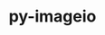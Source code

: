 ---
title: "py-imageio"
layout: cache
categories: [package, develop-2024-03-24]
meta: {"versions": ["2.30.0"], "compilers": ["gcc@=11.4.0", "gcc@=9.4.0", "oneapi@=2024.0.0"], "oss": ["ubuntu20.04", "ubuntu22.04"], "platforms": ["linux"], "targets": ["neoverse_v1", "neoverse_v2", "ppc64le", "x86_64_v3"], "stacks": ["e4s", "e4s-neoverse-v2", "e4s-neoverse_v1", "e4s-oneapi", "e4s-power", "root"], "num_specs": 5, "num_specs_by_stack": {"e4s-power": 1, "root": 5, "e4s-neoverse_v1": 1, "e4s-neoverse-v2": 1, "e4s": 1, "e4s-oneapi": 1}}
spec_details: [{"hash": "j2ez6sbmovlcfvwviw5fzn42uo6t73ic", "compiler": "gcc@=9.4.0", "versions": ["2.30.0"], "os": "ubuntu20.04", "platform": "linux", "target": "ppc64le", "variants": ["build_system=python_pip"], "stacks": ["e4s-power", "root"], "size": "-", "tarball": "https://binaries.spack.io/develop-2024-03-24/build_cache/linux-ubuntu20.04-ppc64le/gcc-9.4.0/py-imageio-2.30.0/linux-ubuntu20.04-ppc64le-gcc-9.4.0-py-imageio-2.30.0-j2ez6sbmovlcfvwviw5fzn42uo6t73ic.spack"}, {"hash": "iljwg4s6g4t4hukt2rftmdimrkfujdsk", "compiler": "gcc@=11.4.0", "versions": ["2.30.0"], "os": "ubuntu22.04", "platform": "linux", "target": "neoverse_v1", "variants": ["build_system=python_pip"], "stacks": ["e4s-neoverse_v1", "root"], "size": "-", "tarball": "https://binaries.spack.io/develop-2024-03-24/build_cache/linux-ubuntu22.04-neoverse_v1/gcc-11.4.0/py-imageio-2.30.0/linux-ubuntu22.04-neoverse_v1-gcc-11.4.0-py-imageio-2.30.0-iljwg4s6g4t4hukt2rftmdimrkfujdsk.spack"}, {"hash": "jad4gsh4rmk3zshwv2blauaa5sol6aac", "compiler": "gcc@=11.4.0", "versions": ["2.30.0"], "os": "ubuntu22.04", "platform": "linux", "target": "neoverse_v2", "variants": ["build_system=python_pip"], "stacks": ["e4s-neoverse-v2", "root"], "size": "-", "tarball": "https://binaries.spack.io/develop-2024-03-24/build_cache/linux-ubuntu22.04-neoverse_v2/gcc-11.4.0/py-imageio-2.30.0/linux-ubuntu22.04-neoverse_v2-gcc-11.4.0-py-imageio-2.30.0-jad4gsh4rmk3zshwv2blauaa5sol6aac.spack"}, {"hash": "x5lucs7xehsmrbmlvxkpvhhyc6pmvzkc", "compiler": "gcc@=11.4.0", "versions": ["2.30.0"], "os": "ubuntu22.04", "platform": "linux", "target": "x86_64_v3", "variants": ["build_system=python_pip"], "stacks": ["root", "e4s"], "size": "-", "tarball": "https://binaries.spack.io/develop-2024-03-24/build_cache/linux-ubuntu22.04-x86_64_v3/gcc-11.4.0/py-imageio-2.30.0/linux-ubuntu22.04-x86_64_v3-gcc-11.4.0-py-imageio-2.30.0-x5lucs7xehsmrbmlvxkpvhhyc6pmvzkc.spack"}, {"hash": "4tpk6hyqw7ue2pvleit5tmnn5xivlqnl", "compiler": "oneapi@=2024.0.0", "versions": ["2.30.0"], "os": "ubuntu22.04", "platform": "linux", "target": "x86_64_v3", "variants": ["build_system=python_pip"], "stacks": ["e4s-oneapi", "root"], "size": "-", "tarball": "https://binaries.spack.io/develop-2024-03-24/build_cache/linux-ubuntu22.04-x86_64_v3/oneapi-2024.0.0/py-imageio-2.30.0/linux-ubuntu22.04-x86_64_v3-oneapi-2024.0.0-py-imageio-2.30.0-4tpk6hyqw7ue2pvleit5tmnn5xivlqnl.spack"}]
---